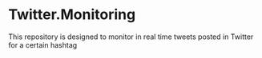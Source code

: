 # Twitter.Monitoring
This repository is designed to monitor in real time tweets posted in Twitter for a certain hashtag
